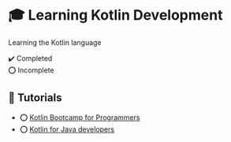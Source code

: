 # :mortar_board: Learning Kotlin Development

Learning the Kotlin language

:heavy_check_mark: Completed  
:o: Incomplete

## :beginner: Tutorials

- :o: [Kotlin Bootcamp for Programmers](https://developer.android.com/codelabs/kotlin-bootcamp-introduction#0)
- :o: [Kotlin for Java developers](https://developer.android.com/courses/pathways/kotlin-for-java)
